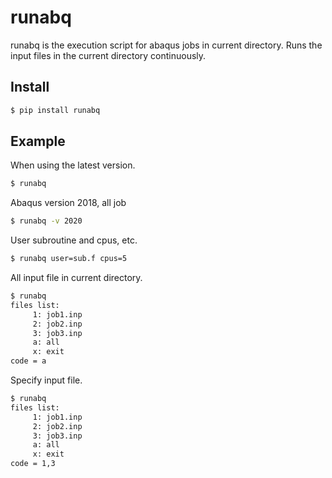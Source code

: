 # runabq

runabq is the execution script for abaqus jobs in current directory.
Runs the input files in the current directory continuously.


## Install

```sh
$ pip install runabq
```


## Example

When using the latest version.

```sh
$ runabq
```

Abaqus version 2018, all job

```sh
$ runabq -v 2020
```

User subroutine and cpus, etc.

```sh
$ runabq user=sub.f cpus=5
```

All input file in current directory.

```sh
$ runabq
files list:
     1: job1.inp
     2: job2.inp
     3: job3.inp
     a: all
     x: exit
code = a
```

Specify input file.

```sh
$ runabq
files list:
     1: job1.inp
     2: job2.inp
     3: job3.inp
     a: all
     x: exit
code = 1,3
```

